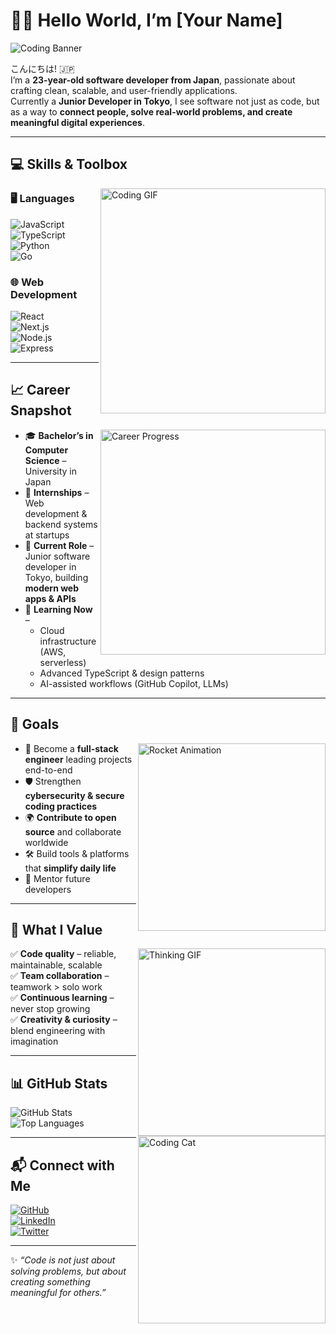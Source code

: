 # 👨‍💻 Hello World, I’m [Your Name]  

![Coding Banner](https://raw.githubusercontent.com/abhisheknaiidu/abhisheknaiidu/master/code.gif)

こんにちは! 🇯🇵  
I’m a **23-year-old software developer from Japan**, passionate about crafting clean, scalable, and user-friendly applications.  
Currently a **Junior Developer in Tokyo**, I see software not just as code, but as a way to **connect people, solve real-world problems, and create meaningful digital experiences**.  

---

## 💻 Skills & Toolbox  

<img align="right" alt="Coding GIF" src="https://media.giphy.com/media/qgQUggAC3Pfv687qPC/giphy.gif" width="360"/>

### 🖥 Languages  
![JavaScript](https://img.shields.io/badge/JS-F7DF1E?style=flat&logo=javascript&logoColor=black)  
![TypeScript](https://img.shields.io/badge/TS-3178C6?style=flat&logo=typescript&logoColor=white)  
![Python](https://img.shields.io/badge/Python-3776AB?style=flat&logo=python&logoColor=white)  
![Go](https://img.shields.io/badge/Go-00ADD8?style=flat&logo=go&logoColor=white)  

### 🌐 Web Development  
![React](https://img.shields.io/badge/React-61DAFB?style=flat&logo=react&logoColor=black)  
![Next.js](https://img.shields.io/badge/Next.js-000000?style=flat&logo=nextdotjs&logoColor=white)  
![Node.js](https://img.shields.io/badge/Node.js-339933?style=flat&logo=nodedotjs&logoColor=white)  
![Express](https://img.shields.io/badge/Express-000000?style=flat&logo=express&logoColor=white)  

---

## 📈 Career Snapshot  

<img align="right" alt="Career Progress" src="https://media.giphy.com/media/L8K62iTDkzGX6/giphy.gif" width="360"/>

- 🎓 **Bachelor’s in Computer Science** – University in Japan  
- 💼 **Internships** – Web development & backend systems at startups  
- 🏢 **Current Role** – Junior software developer in Tokyo, building **modern web apps & APIs**  
- 🌱 **Learning Now** –  
  - Cloud infrastructure (AWS, serverless)  
  - Advanced TypeScript & design patterns  
  - AI-assisted workflows (GitHub Copilot, LLMs)  

---

## 🎯 Goals  

<img align="right" alt="Rocket Animation" src="https://media.giphy.com/media/2wh22XxkJY1BLf2wAq/giphy.gif" width="300"/>

- 🚀 Become a **full-stack engineer** leading projects end-to-end  
- 🛡 Strengthen **cybersecurity & secure coding practices**  
- 🌍 **Contribute to open source** and collaborate worldwide  
- 🛠 Build tools & platforms that **simplify daily life**  
- 🤝 Mentor future developers  

---

## 🌟 What I Value  

<img align="right" alt="Thinking GIF" src="https://media.giphy.com/media/fAnEC88LccN7a/giphy.gif" width="300"/>

✅ **Code quality** – reliable, maintainable, scalable  
✅ **Team collaboration** – teamwork > solo work  
✅ **Continuous learning** – never stop growing  
✅ **Creativity & curiosity** – blend engineering with imagination  

---

## 📊 GitHub Stats  

<img align="right" alt="Coding Cat" src="https://media.giphy.com/media/3oriO0OEd9QIDdllqo/giphy.gif" width="300"/>

![GitHub Stats](https://github-readme-stats.vercel.app/api?username=YourUsername&show_icons=true&theme=tokyonight)  
![Top Languages](https://github-readme-stats.vercel.app/api/top-langs/?username=YourUsername&layout=compact&theme=tokyonight)  

---

## 📬 Connect with Me  

[![GitHub](https://img.shields.io/badge/GitHub-100000?style=for-the-badge&logo=github&logoColor=white)](https://github.com/YourUsername)  
[![LinkedIn](https://img.shields.io/badge/LinkedIn-0077B5?style=for-the-badge&logo=linkedin&logoColor=white)](https://linkedin.com/in/YourLinkedIn)  
[![Twitter](https://img.shields.io/badge/Twitter-1DA1F2?style=for-the-badge&logo=twitter&logoColor=white)](https://twitter.com/YourHandle)  

---

✨ *“Code is not just about solving problems, but about creating something meaningful for others.”*  
